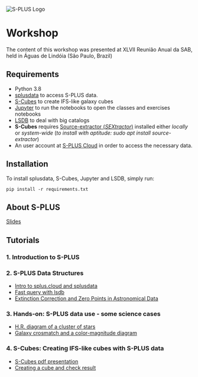 ![S-PLUS Logo](https://splus.cloud/images/splus_logo_fundo_branco.jpg)

# Workshop

The content of this workshop was presented at XLVII Reunião Anual da SAB, held in Águas de Lindóia (São Paulo, Brazil)

## Requirements

- Python 3.8
- [splusdata](https://github.com/Schwarzam/splusdata) to access S-PLUS data.
- [S-Cubes](https://github.com/elacerda/s-cubes) to create IFS-like galaxy cubes
- [Jupyter](https://jupyter.org/) to run the notebooks to open the classes and exercises notebooks
- [LSDB](https://lsdb.readthedocs.io/) to deal with big catalogs
- **S-Cubes** requires [Source-extractor (*SEXtractor*)](https://sextractor.readthedocs.io/en/latest/index.html) installed either *locally* or *system-wide* (*to install with aptitude: sudo apt install source-extractor*)
- An user account at [S-PLUS Cloud](https://splus.cloud/) in order to access the necessary data.

## Installation 

To install splusdata, S-Cubes, Jupyter and LSDB, simply run:

    pip install -r requirements.txt

## About S-PLUS

[Slides](https://github.com/splus-collab/XLVII_SAB_workshop/blob/main/slides_splus_workshop.pdf)


## Tutorials

### 1. Introduction to S-PLUS

### 2. S-PLUS Data Structures
 - [Intro to splus.cloud and splusdata](content/splus%20basics/1.splus_website_and_python.ipynb)
 - [Fast query with lsdb](content/splus%20basics/2.lsdb_query.ipynb)
 - [Extinction Correction and Zero Points in Astronomical Data](content/splus%20basics/3.%20getting_zps_nd_extiction.ipynb)

### 3. Hands-on: S-PLUS data use - some science cases
 - [H.R. diagram of a cluster of stars](content/hands-on/1st_science_case_solution.ipynb)
 - [Galaxy crosmatch and a color-magnitude diagram](content/hands-on/2nd_science_case_solution.ipynb)

### 4. S-Cubes: Creating IFS-like cubes with S-PLUS data
 - [S-Cubes pdf presentation](content/hands-on/s-cubes/presentation.pdf)
 - [Creating a cube and check result](content/hands-on/s-cubes/scubes.ipynb)

